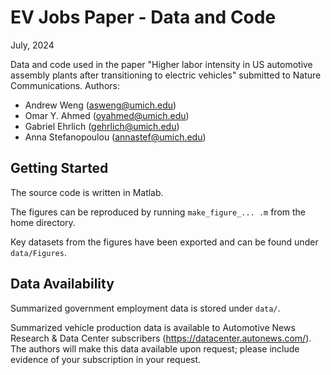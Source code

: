 # EV Jobs Paper - Data and Code

July, 2024

Data and code used in the paper "Higher labor intensity in US automotive assembly plants after transitioning to electric vehicles" submitted to Nature Communications.
Authors: 
- Andrew Weng (asweng@umich.edu)
- Omar Y. Ahmed (oyahmed@umich.edu)
- Gabriel Ehrlich (gehrlich@umich.edu)
- Anna Stefanopoulou (annastef@umich.edu)

## Getting Started

The source code is written in Matlab.

The figures can be reproduced by running `make_figure_... .m` from the home directory. 

Key datasets from the figures have been exported and can be found under `data/Figures`.

## Data Availability

Summarized government employment data is stored under `data/`.

Summarized vehicle production data is available to Automotive News Research & Data Center subscribers (https://datacenter.autonews.com/). The authors will make this data available upon request; please include evidence of your subscription in your request.

